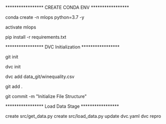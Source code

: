 ***************** CREATE CONDA ENV *****************

conda create -n mlops python=3.7 -y

activate mlops

pip install -r requirements.txt


***************** DVC Initialization *****************

git init

dvc init

dvc add data_git/winequality.csv

git add .

git commit -m "Initialize File Structure"


***************** Load Data Stage *****************

create src/get_data.py
create src/load_data.py
update dvc.yaml
dvc repro
